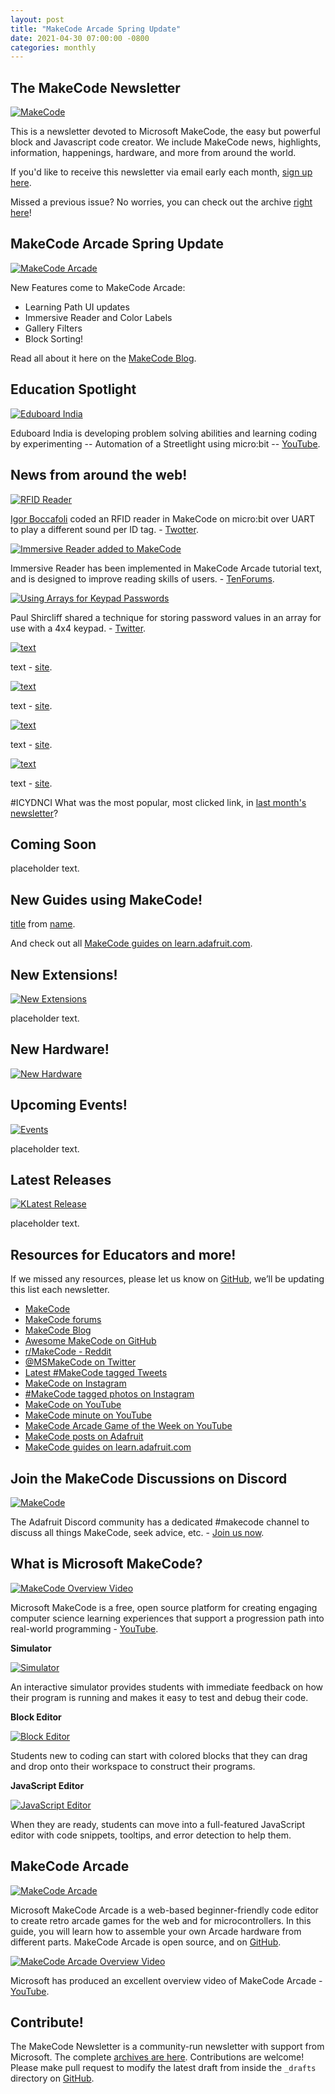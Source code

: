 ```yaml
---
layout: post
title: "MakeCode Arcade Spring Update"
date: 2021-04-30 07:00:00 -0800
categories: monthly
---
```



## The MakeCode Newsletter

[![MakeCode](/assets/20210226/20210226hero.png)](https://www.makecode.com)

This is a newsletter devoted to Microsoft MakeCode, the easy but powerful block and Javascript code creator. We include MakeCode news, highlights, information, happenings, hardware, and more from around the world.

If you'd like to receive this newsletter via email early each month, [sign up here](https://www.adafruitdaily.com/).

Missed a previous issue? No worries, you can check out the archive [right here](http://makecode.adafruitdaily.com/)!

## MakeCode Arcade Spring Update

[![MakeCode Arcade](/assets/20210430/game-maker-guide.jpg)](https://makecode.com/blog/arcade/update-spring-2021)

New Features come to MakeCode Arcade: 
* Learning Path UI updates
* Immersive Reader and Color Labels
* Gallery Filters
* Block Sorting! 

Read all about it here on the [MakeCode Blog](https://makecode.com/blog/arcade/update-spring-2021).

## Education Spotlight

[![Eduboard India](/assets/20210430/eduboard_india.jpg)](https://www.youtube.com/watch?v=BVAeBxqyqjg)

Eduboard India is developing problem solving abilities and learning coding by experimenting -- Automation of a Streetlight using micro:bit -- [YouTube](https://www.youtube.com/watch?v=BVAeBxqyqjg).

## News from around the web!

[![RFID Reader](/assets/20210430/rfid.jpg)](url)

[Igor Boccafoli](https://twitter.com/IgorBoccafoli) coded an RFID reader in MakeCode on micro:bit over UART to play a different sound per ID tag. - [Twotter](https://twitter.com/IgorBoccafoli/status/1376943120391233538?s=20).

[![Immersive Reader added to MakeCode](/assets/20210430/immersive_reader.jpg)](https://www.tenforums.com/windows-10-news/176899-immersive-reader-comes-powerpoint-onedrive-sharepoint-makecode.html)

Immersive Reader has been implemented in MakeCode Arcade tutorial text, and is designed to improve reading skills of users. - [TenForums](https://www.tenforums.com/windows-10-news/176899-immersive-reader-comes-powerpoint-onedrive-sharepoint-makecode.html).

[![Using Arrays for Keypad Passwords](/assets/20210430/array_keypad.jpg)](https://twitter.com/shirky17/status/1377992986760466434?s=20)

Paul Shircliff shared a technique for storing password values in an array for use with a 4x4 keypad. - [Twitter](https://twitter.com/shirky17/status/1377992986760466434?s=20).

[![text](/assets/20210430/2021mmddnews.jpg)](url)

text - [site](url).

[![text](/assets/20210430/2021mmddnews.jpg)](url)

text - [site](url).

[![text](/assets/20210430/2021mmddnews.jpg)](url)

text - [site](url).

[![text](/assets/20210430/2021mmddnews.jpg)](url)

text - [site](url).

#ICYDNCI What was the most popular, most clicked link, in [last month's newsletter](https://link)?

## Coming Soon

placeholder text.

## New Guides using MakeCode!

[title](url) from [name](url).

And check out all [MakeCode guides on learn.adafruit.com](https://learn.adafruit.com/search?q=makecode).

## New Extensions!

[![New Extensions](/assets/20210430/2021mmddextension.jpg)](https://www.makecode.com)

placeholder text.

## New Hardware!

[![New Hardware](/assets/20210430/2021mmddhardware.jpg)](https://www.makecode.com)

## Upcoming Events!

[![Events](/assets/20210430/2021mmddevent.jpg)](https://www.makecode.com)

placeholder text.

## Latest Releases

[![KLatest Release](/assets/20210430/2021mmddrelease.jpg)](https://www.makecode.com)

placeholder text.

## Resources for Educators and more!

If we missed any resources, please let us know on [GitHub](https://github.com/adafruit/makecode-newsletter/issues), we’ll be updating this list each newsletter.

* [MakeCode](https://www.microsoft.com/en-us/makecode/)
* [MakeCode forums](https://forum.makecode.com/)
* [MakeCode Blog](https://makecode.com/blog)
* [Awesome MakeCode on GitHub](https://github.com/adafruit/awesome-makecode/blob/master/README.md)
* [r/MakeCode - Reddit](https://www.reddit.com/r/MakeCode/)
* [@MSMakeCode on Twitter](https://twitter.com/MSMakeCode)
* [Latest #MakeCode tagged Tweets](https://twitter.com/search?q=%23makecode&src=typed_query&f=live)
* [MakeCode on Instagram](https://www.instagram.com/makecode/)
* [#MakeCode tagged photos on Instagram](https://www.instagram.com/explore/tags/makecode/)
* [MakeCode on YouTube](https://www.youtube.com/channel/UCye7YlvFUUQ1dSy0WZZ1T_Q)
* [MakeCode minute on YouTube](https://www.youtube.com/playlist?list=PLjF7R1fz_OOU5gFO10qxLlbtN0YzZTyvk)
* [MakeCode Arcade Game of the Week on YouTube](https://www.youtube.com/playlist?list=PLjF7R1fz_OOUpC_QY_Y5CmPKm-a5Cg4Qo)
* [MakeCode posts on Adafruit](https://blog.adafruit.com/category/makecode/)
* [MakeCode guides on learn.adafruit.com](https://learn.adafruit.com/search?q=makecode)

## Join the MakeCode Discussions on Discord

[![MakeCode](/assets/20210226/20210226makecodediscord.png)](https://discord.gg/XPa7R6)

The Adafruit Discord community has a dedicated #makecode channel to discuss all things MakeCode, seek advice, etc. - [Join us now](https://discord.gg/XPa7R6).

## What is Microsoft MakeCode?

[![MakeCode Overview Video](/assets/20210226/20210226makecode.jpg)](https://www.youtube.com/watch?v=ZegjmbyBUs8)

Microsoft MakeCode is a free, open source platform for creating engaging computer science learning experiences that support a progression path into real-world programming - [YouTube](https://www.youtube.com/watch?v=ZegjmbyBUs8).

**Simulator**

[![Simulator](/assets/20210226/20210226sim.jpg)](https://www.microsoft.com/en-us/makecode/about)

An interactive simulator provides students with immediate feedback on how their program is running and makes it easy to test and debug their code.

**Block Editor**

[![Block Editor](/assets/20210226/20210226block.jpg)](https://www.microsoft.com/en-us/makecode/about)

Students new to coding can start with colored blocks that they can drag and drop onto their workspace to construct their programs.

**JavaScript Editor**

[![JavaScript Editor](/assets/20210226/20210226jsed.jpg)](https://www.microsoft.com/en-us/makecode/about)

When they are ready, students can move into a full-featured JavaScript editor with code snippets, tooltips, and error detection to help them.

## MakeCode Arcade

[![MakeCode Arcade](/assets/20210226/20210226makecode-arcade.jpg)](https://arcade.makecode.com/)

Microsoft MakeCode Arcade is a web-based beginner-friendly code editor to create retro arcade games for the web and for microcontrollers. In this guide, you will learn how to assemble your own Arcade hardware from different parts. MakeCode Arcade is open source, and on [GitHub](https://github.com/microsoft/pxt-arcade).

[![MakeCode Arcade Overview Video](/assets/2021mmdd/2021mmddmakecode-arcade.jpg)](https://www.youtube.com/watch?v=UCq1VUIqpHI)

Microsoft has produced an excellent overview video of MakeCode Arcade - [YouTube](https://www.youtube.com/watch?v=UCq1VUIqpHI).

## Contribute!

The MakeCode Newsletter is a community-run newsletter with support from Microsoft. The complete [archives are here](https://www.adafruitdaily.com/category/makecode/). Contributions are welcome! Please make pull request to modify the latest draft from inside the `_drafts` directory on [GitHub](https://github.com/adafruit/makecode-newsletter/tree/master/_drafts).

